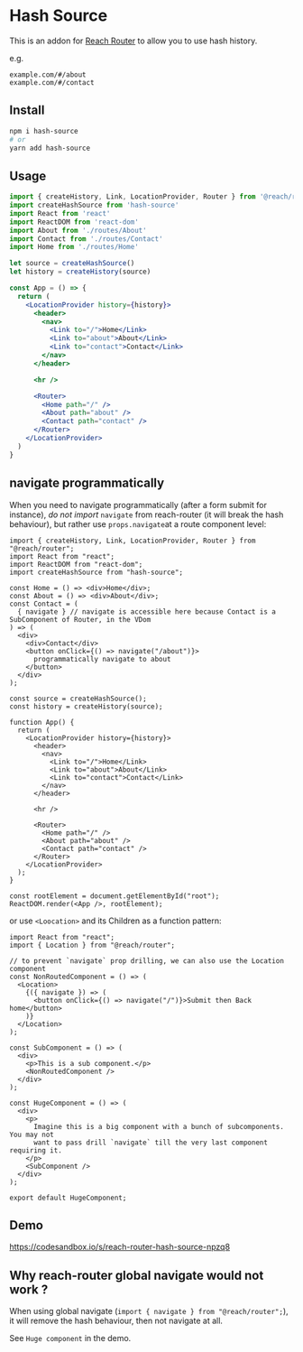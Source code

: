 # Hash Source

This is an addon for [Reach Router](https://reach.tech/router) to allow you to
use hash history.

e.g.

```
example.com/#/about
example.com/#/contact
```

## Install

```sh
npm i hash-source
# or
yarn add hash-source
```

## Usage

```jsx
import { createHistory, Link, LocationProvider, Router } from '@reach/router'
import createHashSource from 'hash-source'
import React from 'react'
import ReactDOM from 'react-dom'
import About from './routes/About'
import Contact from './routes/Contact'
import Home from './routes/Home'

let source = createHashSource()
let history = createHistory(source)

const App = () => {
  return (
    <LocationProvider history={history}>
      <header>
        <nav>
          <Link to="/">Home</Link>
          <Link to="about">About</Link>
          <Link to="contact">Contact</Link>
        </nav>
      </header>

      <hr />

      <Router>
        <Home path="/" />
        <About path="about" />
        <Contact path="contact" />
      </Router>
    </LocationProvider>
  )
}
```

## navigate programmatically
When you need to navigate programmatically (after a form submit for instance), *do not import* `navigate` from reach-router (it will break the hash behaviour), but rather use `props.navigate`at a route component level:
```
import { createHistory, Link, LocationProvider, Router } from "@reach/router";
import React from "react";
import ReactDOM from "react-dom";
import createHashSource from "hash-source";

const Home = () => <div>Home</div>;
const About = () => <div>About</div>;
const Contact = (
  { navigate } // navigate is accessible here because Contact is a SubComponent of Router, in the VDom
) => (
  <div>
    <div>Contact</div>
    <button onClick={() => navigate("/about")}>
      programmatically navigate to about
    </button>
  </div>
);

const source = createHashSource();
const history = createHistory(source);

function App() {
  return (
    <LocationProvider history={history}>
      <header>
        <nav>
          <Link to="/">Home</Link>
          <Link to="about">About</Link>
          <Link to="contact">Contact</Link>
        </nav>
      </header>

      <hr />

      <Router>
        <Home path="/" />
        <About path="about" />
        <Contact path="contact" />
      </Router>
    </LocationProvider>
  );
}

const rootElement = document.getElementById("root");
ReactDOM.render(<App />, rootElement);
```

or use `<Loocation>` and its Children as a function pattern:
```
import React from "react";
import { Location } from "@reach/router";

// to prevent `navigate` prop drilling, we can also use the Location component
const NonRoutedComponent = () => (
  <Location>
    {({ navigate }) => (
      <button onClick={() => navigate("/")}>Submit then Back home</button>
    )}
  </Location>
);

const SubComponent = () => (
  <div>
    <p>This is a sub component.</p>
    <NonRoutedComponent />
  </div>
);

const HugeComponent = () => (
  <div>
    <p>
      Imagine this is a big component with a bunch of subcomponents. You may not
      want to pass drill `navigate` till the very last component requiring it.
    </p>
    <SubComponent />
  </div>
);

export default HugeComponent;
```

## Demo
https://codesandbox.io/s/reach-router-hash-source-npzq8

## Why reach-router global navigate would not work ?
When using global navigate (`import { navigate } from "@reach/router";`), it will remove the hash behaviour, then not navigate at all.

See `Huge component` in the demo.
